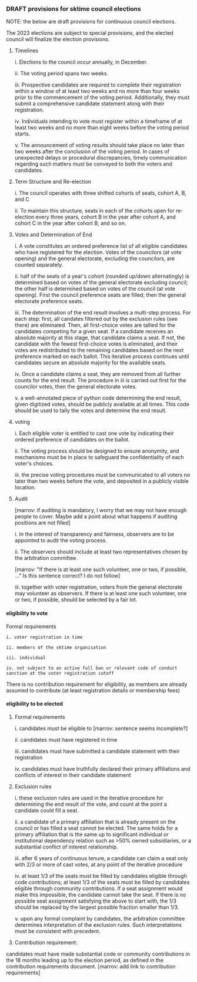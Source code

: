 ### DRAFT provisions for sktime council elections

NOTE: the below are draft provisions for continuous council elections.

The 2023 elections are subject to special provisions, and the elected council
will finalize the election provisions.


1. Timelines 

    i. Elections to the council occur annually, in December.

    ii. The voting period spans two weeks.

    iii. Prospective candidates are required to complete their registration within a window of at least two weeks and no more than four weeks prior to the commencement of the voting period. Additionally, they must submit a comprehensive candidate statement along with their registration.

    iv. Individuals intending to vote must register within a timeframe of at least two weeks and no more than eight weeks before the voting period starts.

    v. The announcement of voting results should take place no later than two weeks after the conclusion of the voting period. In cases of unexpected delays or procedural discrepancies, timely communication regarding such matters must be conveyed to both the voters and candidates.


2. Term Structure and Re-election

    i. The council operates with three shifted cohorts of seats, cohort A, B, and C

    ii. To maintain this structure, seats in each of the cohorts open for re-election every three years, cohort B in the year after cohort A, and cohort C in the year after cohort B, and so on.

3.  Votes and Determination of End 

    i. A vote constitutes an ordered preference list of all eligible candidates who have registered for the election. Votes of the councilors (at vote opening) and the general electorate, excluding the councilors, are counted separately. 

    ii. half of the seats of a year's cohort (rounded up/down alternatingly) is determined based on votes of the general electorate excluding council; the other half is determined based on votes of the council (at vote opening). First the council preference seats are filled; then the general electorate preference seats.

    iii. The determination of the end result involves a multi-step process. For each step: first, all candates filtered out by the exclusion rules (see there) are eliminated. Then, all first-choice votes are tallied for the candidates competing for a given seat. If a candidate receives an absolute majority at this stage, that candidate claims a seat. If not, the candidate with the fewest first-choice votes is eliminated, and their votes are redistributed to the remaining candidates based on the next preference marked on each ballot. This iterative process continues until candidates secure an absolute majority for the available seats.

    iv. Once a candidate claims a seat, they are removed from all further counts for the end result. The procedure in iii is carried out first for the councilor votes, then the general electorate votes.

    v. a well-annotated piece of python code determining the end result, given digitized votes, should be publicly available at all times. This code should be used to tally the votes and determine the end result.


4. voting

    i. Each eligible voter is entitled to cast one vote by indicating their ordered preference of candidates on the ballot.

    ii. The voting process should be designed to ensure anonymity, and mechanisms must be in place to safeguard the confidentiality of each voter's choices.

    iii. the precise voting procedures must be communicated to all voters no later than two weeks before the vote, and deposited in a publicly visible location.

5. Audit

    [marrov: if auditing is mandatory, I worry that we may not have enough people to cover. Maybe add a point about what happens if auditing positions are not filled]

    i. In the interest of transparency and fairness, observers are to be appointed to audit the voting process.

    ii. The observers should include at least two representatives chosen by the arbitration committee.

    [marrov: "If there is at least one such volunteer, one or two, if possible, ..." Is this sentence correct? I do not follow]

    iii. together with voter registration, voters from the general electorate may volunteer as observers. If there is at least one such volunteer, one or two, if possible, should be selected by a fair lot.


#### eligibility to vote

Formal requirements

    i. voter registration in time

    ii. members of the sktime organisation

    iii. individual 

    iv. not subject to an active full ban or relevant code of conduct sanction at the voter registration cutoff

There is no contribution requirement for eligibility, as members are already assumed to contribute (at least registration details or membership fees)

#### eligibility to be elected

1. Formal requirements

    i. candidates must be eligible to [marrov: sentence seems incomplete?]

    ii. candidates must have registered in time

    iii. candidates must have submitted a candidate statement with their registration

    iv. candidates must have truthfully declared their primary affiliations and conflicts of interest in their candidate statement

2. Exclusion rules

    i. these exclusion rules are used in the iterative procedure for determining the end result of the vote, and count at the point a candidate could fill a seat.

    ii. a candidate of a primary affiliation that is already present on the council or has filled a seat cannot be elected. The same holds for a primary affiliation that is the same up to significant individual or institutional dependency relation such as >50% owned subsidiaries, or a substantial conflict of interest relationship.

    iii. after 6 years of continuous tenure, a candidate can claim a seat only with 2/3 or more of cast votes, at any point of the iterative procedure

    iv. at least 1/3 of the seats must be filled by candidates eligible through code contributions; at least 1/3 of the seats must be filled by candidates eligible through community contributions. If a seat assignment would make this impossible, the candidate cannot take the seat. If there is no possible seat assignment satisfying the above to start with, the 1/3 should be replaced by the largest possible fraction smaller than 1/3.

    v. upon any formal complaint by candidates, the arbitration committee determines interpretation of the exclusion rules. Such interpretations must be consistent with precedent.


3. Contribution requirement:

candidates must have made substantial code or community contributions in the 18 months leading up to the election period, as defined in the contribution requirements document. [marrov: add link to contribution requirements]

